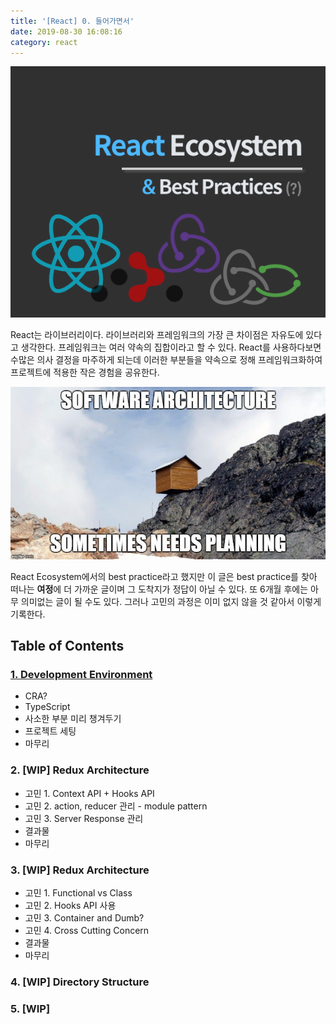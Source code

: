 ```yaml
---
title: '[React] 0. 들어가면서'
date: 2019-08-30 16:08:16
category: react
---
```


![](./images/react-ecosystem.png)

React는 라이브러리이다. 라이브러리와 프레임워크의 가장 큰 차이점은 자유도에 있다고 생각한다. 프레임워크는 여러 약속의 집합이라고 할 수 있다. React를 사용하다보면 수많은 의사 결정을 마주하게 되는데 이러한 부분들을 약속으로 정해 프레임워크화하여 프로젝트에 적용한 작은 경험을 공유한다.

![](./images/software-architecture-sometimes-needs-planning.jpg)

React Ecosystem에서의 best practice라고 했지만 이 글은 best practice를 찾아 떠나는 **여정**에 더 가까운 글이며 그 도착지가 정답이 아닐 수 있다. 또 6개월 후에는 아무 의미없는 글이 될 수도 있다. 그러나 고민의 과정은 이미 없지 않을 것 같아서 이렇게 기록한다.

## Table of Contents

### [1. Development Environment](https://jbee.io/react/[react]-1.-development-environment-setup/)

- CRA?
- TypeScript
- 사소한 부분 미리 챙겨두기
- 프로젝트 세팅
- 마무리

### 2. [WIP] Redux Architecture

- 고민 1. Context API + Hooks API
- 고민 2. action, reducer 관리 - module pattern
- 고민 3. Server Response 관리
- 결과물
- 마무리

### 3. [WIP] Redux Architecture

- 고민 1. Functional vs Class
- 고민 2. Hooks API 사용
- 고민 3. Container and Dumb?
- 고민 4. Cross Cutting Concern
- 결과물
- 마무리

### 4. [WIP] Directory Structure

### 5. [WIP]
